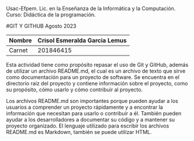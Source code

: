 Usac-Efpem.
Lic. en la Enseñanza de la Informática y la Computación.
Curso: Didáctica de la programación.


 #GIT Y GITHUB
Agosto 2023

| Nombre | Crisol Esmeralda Garcia Lemus |
|--------------|--------------|
| Carnet  | 201846415  |

Esta actividad tiene como propósito repasar el uso de Git y GitHub, además de utilizar un archivo README.md, el cual es un archivo de texto que sirve como documentación para un proyecto de software. Se encuentra en el directorio raíz del proyecto y contiene información sobre el proyecto, como su propósito, cómo usarlo y cómo contribuir al proyecto.

Los archivos README.md son importantes porque pueden ayudar a los usuarios a comprender un proyecto rápidamente y a encontrar la información que necesitan para usarlo o contribuir a él. También pueden ayudar a los desarrolladores a documentar su código y a mantener su proyecto organizado. El lenguaje utilizado para escribir los archivos README.md es Markdown, también se puede utilizar HTML.

